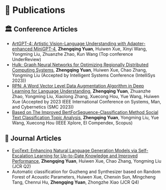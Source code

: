 
# 📝 Publications 
## 🏛 Conference Articles
- [ArtGPT-4: Artistic Vision-Language Understanding with Adapter-enhanced MiniGPT-4](https://arxiv.org/abs/2305.07490), **Zhengqing Yuan**, Huiwen Xue, Xinyi Wang, Yongming Liu, Zhuanzhe Zhao, Kun Wang (Top conference UnderReview)
- [Hulk: Graph Neural Networks for Optimizing Regionally Distributed Computing Systems](https://arxiv.org/pdf/2302.13741.pdf), **Zhengqing Yuan**, Huiwen Xue, Chao Zhang, Yongming Liu (Accepted by Intelligent Systems Conference (IntelliSys 2023))
- [RPN: A Word Vector Level Data Augmentation Algorithm in Deep Learning for Language Understanding](https://arxiv.org/pdf/2212.05961.pdf), **Zhengqing Yuan**, Zhuanzhe Zhao, Yongming Liu, Xiaolong Zhang, Xuecong Hou, Yue Wang, Huiwen Xue (Accepted by 2023 IEEE International Conference on Systems, Man, and Cybernetics (SMC 2023))
- [Based on The Improved BertForSequence-Classification Method Social Text Classification Topic Analysis](https://ieeexplore.ieee.org/abstract/document/9950142), **Zhengqing Yuan**, Yongming Liu, Yue Wang, Xuecong Hou (IEEE Xplore, EI Compendex, Scopus)


## 📄 Journal Articles
- [EvoText: Enhancing Natural Language Generation Models via Self-Escalation Learning for Up-to-Date Knowledge and Improved Performance](https://www.mdpi.com/2076-3417/13/8/4758), **Zhengqing Yuan**, Huiwen Xue, Chao Zhang, Yongming Liu (JCR Q2)
- Automatic classification for Guzheng and Synthesizer based on Random Forest of Acoustic Parameters, Huiwen Xue, Chenxin Sun, Mingcheng Tang, Chenrui Hu, **Zhengqing Yuan**, Zhongzhe Xiao (JCR Q4)
